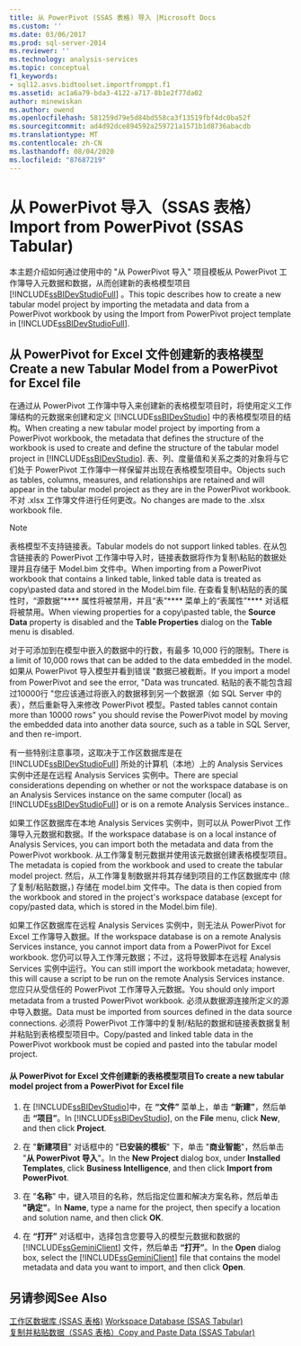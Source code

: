 ```yaml
---
title: 从 PowerPivot (SSAS 表格) 导入 |Microsoft Docs
ms.custom: ''
ms.date: 03/06/2017
ms.prod: sql-server-2014
ms.reviewer: ''
ms.technology: analysis-services
ms.topic: conceptual
f1_keywords:
- sql12.asvs.bidtoolset.importfromppt.f1
ms.assetid: ac1a6a79-bda3-4122-a717-8b1e2f77da02
author: minewiskan
ms.author: owend
ms.openlocfilehash: 581259d79e5d84bd558ca3f13519fbf4dc0ba52f
ms.sourcegitcommit: ad4d92dce894592a259721a1571b1d8736abacdb
ms.translationtype: MT
ms.contentlocale: zh-CN
ms.lasthandoff: 08/04/2020
ms.locfileid: "87687219"
---
```

# <a name="import-from-powerpivot-ssas-tabular"></a><span data-ttu-id="b3f9a-102">从 PowerPivot 导入（SSAS 表格）</span><span class="sxs-lookup"><span data-stu-id="b3f9a-102">Import from PowerPivot (SSAS Tabular)</span></span>
  <span data-ttu-id="b3f9a-103">本主题介绍如何通过使用中的 "从 PowerPivot 导入" 项目模板从 PowerPivot 工作簿导入元数据和数据，从而创建新的表格模型项目 [!INCLUDE[ssBIDevStudioFull](../../includes/ssbidevstudiofull-md.md)] 。</span><span class="sxs-lookup"><span data-stu-id="b3f9a-103">This topic describes how to create a new tabular model project by importing the metadata and data from a PowerPivot workbook by using the Import from PowerPivot project template in [!INCLUDE[ssBIDevStudioFull](../../includes/ssbidevstudiofull-md.md)].</span></span>  
  
## <a name="create-a-new-tabular-model-from-a-powerpivot-for-excel-file"></a><span data-ttu-id="b3f9a-104">从 PowerPivot for Excel 文件创建新的表格模型</span><span class="sxs-lookup"><span data-stu-id="b3f9a-104">Create a new Tabular Model from a PowerPivot for Excel file</span></span>  
 <span data-ttu-id="b3f9a-105">在通过从 PowerPivot 工作簿中导入来创建新的表格模型项目时，将使用定义工作簿结构的元数据来创建和定义 [!INCLUDE[ssBIDevStudio](../../includes/ssbidevstudio-md.md)] 中的表格模型项目的结构。</span><span class="sxs-lookup"><span data-stu-id="b3f9a-105">When creating a new tabular model project by importing from a PowerPivot workbook, the metadata that defines the structure of the workbook is used to create and define the structure of the tabular model project in [!INCLUDE[ssBIDevStudio](../../includes/ssbidevstudio-md.md)].</span></span> <span data-ttu-id="b3f9a-106">表、列、度量值和关系之类的对象将与它们处于 PowerPivot 工作簿中一样保留并出现在表格模型项目中。</span><span class="sxs-lookup"><span data-stu-id="b3f9a-106">Objects such as tables, columns, measures, and relationships are retained and will appear in the tabular model project as they are in the PowerPivot workbook.</span></span> <span data-ttu-id="b3f9a-107">不对 .xlsx 工作簿文件进行任何更改。</span><span class="sxs-lookup"><span data-stu-id="b3f9a-107">No changes are made to the .xlsx workbook file.</span></span>  
  
> [!NOTE]  
>  <span data-ttu-id="b3f9a-108">表格模型不支持链接表。</span><span class="sxs-lookup"><span data-stu-id="b3f9a-108">Tabular models do not support linked tables.</span></span> <span data-ttu-id="b3f9a-109">在从包含链接表的 PowerPivot 工作簿中导入时，链接表数据将作为复制\粘贴的数据处理并且存储于 Model.bim 文件中。</span><span class="sxs-lookup"><span data-stu-id="b3f9a-109">When importing from a PowerPivot workbook that contains a linked table, linked table data is treated as copy\pasted data and stored in the Model.bim file.</span></span> <span data-ttu-id="b3f9a-110">在查看复制\粘贴的表的属性时，“源数据”\*\*\*\* 属性将被禁用，并且“表”\*\*\*\* 菜单上的“表属性”\*\*\*\* 对话框将被禁用。</span><span class="sxs-lookup"><span data-stu-id="b3f9a-110">When viewing properties for a copy\pasted table, the **Source Data** property is disabled and the **Table Properties** dialog on the **Table** menu is disabled.</span></span>  
>   
>  <span data-ttu-id="b3f9a-111">对于可添加到在模型中嵌入的数据中的行数，有最多 10,000 行的限制。</span><span class="sxs-lookup"><span data-stu-id="b3f9a-111">There is a limit of 10,000 rows that can be added to the data embedded in the model.</span></span> <span data-ttu-id="b3f9a-112">如果从 PowerPivot 导入模型并看到错误 "数据已被截断。</span><span class="sxs-lookup"><span data-stu-id="b3f9a-112">If you import a model from PowerPivot and see the error, "Data was truncated.</span></span> <span data-ttu-id="b3f9a-113">粘贴的表不能包含超过10000行 "您应该通过将嵌入的数据移到另一个数据源（如 SQL Server 中的表），然后重新导入来修改 PowerPivot 模型。</span><span class="sxs-lookup"><span data-stu-id="b3f9a-113">Pasted tables cannot contain more than 10000 rows" you should revise the PowerPivot model by moving the embedded data into another data source, such as a table in SQL Server, and then re-import.</span></span>  
  
 <span data-ttu-id="b3f9a-114">有一些特别注意事项，这取决于工作区数据库是在 [!INCLUDE[ssBIDevStudioFull](../../includes/ssbidevstudiofull-md.md)] 所处的计算机（本地）上的 Analysis Services 实例中还是在远程 Analysis Services 实例中。</span><span class="sxs-lookup"><span data-stu-id="b3f9a-114">There are special considerations depending on whether or not the workspace database is on an Analysis Services instance on the same computer (local) as [!INCLUDE[ssBIDevStudioFull](../../includes/ssbidevstudiofull-md.md)] or is on a remote Analysis Services instance..</span></span>  
  
 <span data-ttu-id="b3f9a-115">如果工作区数据库在本地 Analysis Services 实例中，则可以从 PowerPivot 工作簿导入元数据和数据。</span><span class="sxs-lookup"><span data-stu-id="b3f9a-115">If the workspace database is on a local instance of Analysis Services, you can import both the metadata and data from the PowerPivot workbook.</span></span> <span data-ttu-id="b3f9a-116">从工作簿复制元数据并使用该元数据创建表格模型项目。</span><span class="sxs-lookup"><span data-stu-id="b3f9a-116">The metadata is copied from the workbook and used to create the tabular model project.</span></span> <span data-ttu-id="b3f9a-117">然后，从工作簿复制数据并将其存储到项目的工作区数据库中 (除了复制/粘贴数据，) 存储在 model.bim 文件中。</span><span class="sxs-lookup"><span data-stu-id="b3f9a-117">The data is then copied from the workbook and stored in the project's workspace database (except for copy/pasted data, which is stored in the Model.bim file).</span></span>  
  
 <span data-ttu-id="b3f9a-118">如果工作区数据库在远程 Analysis Services 实例中，则无法从 PowerPivot for Excel 工作簿导入数据。</span><span class="sxs-lookup"><span data-stu-id="b3f9a-118">If the workspace database is on a remote Analysis Services instance, you cannot import data from a PowerPivot for Excel workbook.</span></span> <span data-ttu-id="b3f9a-119">您仍可以导入工作薄元数据；不过，这将导致脚本在远程 Analysis Services 实例中运行。</span><span class="sxs-lookup"><span data-stu-id="b3f9a-119">You can still import the workbook metadata; however, this will cause a script to be run on the remote Analysis Services instance.</span></span> <span data-ttu-id="b3f9a-120">您应只从受信任的 PowerPivot 工作薄导入元数据。</span><span class="sxs-lookup"><span data-stu-id="b3f9a-120">You should only import metadata from a trusted PowerPivot workbook.</span></span> <span data-ttu-id="b3f9a-121">必须从数据源连接所定义的源中导入数据。</span><span class="sxs-lookup"><span data-stu-id="b3f9a-121">Data must be imported from sources defined in the data source connections.</span></span> <span data-ttu-id="b3f9a-122">必须将 PowerPivot 工作簿中的复制/粘贴的数据和链接表数据复制并粘贴到表格模型项目中。</span><span class="sxs-lookup"><span data-stu-id="b3f9a-122">Copy/pasted and linked table data in the PowerPivot workbook must be copied and pasted into the tabular model project.</span></span>  
  
#### <a name="to-create-a-new-tabular-model-project-from-a-powerpivot-for-excel-file"></a><span data-ttu-id="b3f9a-123">从 PowerPivot for Excel 文件创建新的表格模型项目</span><span class="sxs-lookup"><span data-stu-id="b3f9a-123">To create a new tabular model project from a PowerPivot for Excel file</span></span>  
  
1.  <span data-ttu-id="b3f9a-124">在 [!INCLUDE[ssBIDevStudio](../../includes/ssbidevstudio-md.md)]中，在 **“文件”** 菜单上，单击 **“新建”**，然后单击 **“项目”**。</span><span class="sxs-lookup"><span data-stu-id="b3f9a-124">In [!INCLUDE[ssBIDevStudio](../../includes/ssbidevstudio-md.md)], on the **File** menu, click **New**, and then click **Project**.</span></span>  
  
2.  <span data-ttu-id="b3f9a-125">在 "**新建项目**" 对话框中的 "**已安装的模板**" 下，单击 "**商业智能**"，然后单击 "**从 PowerPivot 导入**"。</span><span class="sxs-lookup"><span data-stu-id="b3f9a-125">In the **New Project** dialog box, under **Installed Templates**, click **Business Intelligence**, and then click **Import from PowerPivot**.</span></span>  
  
3.  <span data-ttu-id="b3f9a-126">在 "**名称**" 中，键入项目的名称，然后指定位置和解决方案名称，然后单击 **"确定"**。</span><span class="sxs-lookup"><span data-stu-id="b3f9a-126">In  **Name**, type a name for the project, then specify a location and solution name, and then click **OK**.</span></span>  
  
4.  <span data-ttu-id="b3f9a-127">在 **“打开”** 对话框中，选择包含您要导入的模型元数据和数据的 [!INCLUDE[ssGeminiClient](../../includes/ssgeminiclient-md.md)] 文件，然后单击 **“打开”**。</span><span class="sxs-lookup"><span data-stu-id="b3f9a-127">In the **Open** dialog box, select the [!INCLUDE[ssGeminiClient](../../includes/ssgeminiclient-md.md)] file that contains the model metadata and data you want to import, and then click **Open**.</span></span>  
  
## <a name="see-also"></a><span data-ttu-id="b3f9a-128">另请参阅</span><span class="sxs-lookup"><span data-stu-id="b3f9a-128">See Also</span></span>  
 <span data-ttu-id="b3f9a-129">[工作区数据库 &#40;SSAS 表格&#41;](workspace-database-ssas-tabular.md) </span><span class="sxs-lookup"><span data-stu-id="b3f9a-129">[Workspace Database &#40;SSAS Tabular&#41;](workspace-database-ssas-tabular.md) </span></span>  
 [<span data-ttu-id="b3f9a-130">复制并粘贴数据（SSAS 表格）</span><span class="sxs-lookup"><span data-stu-id="b3f9a-130">Copy and Paste Data &#40;SSAS Tabular&#41;</span></span>](../copy-and-paste-data-ssas-tabular.md)  
  
  
